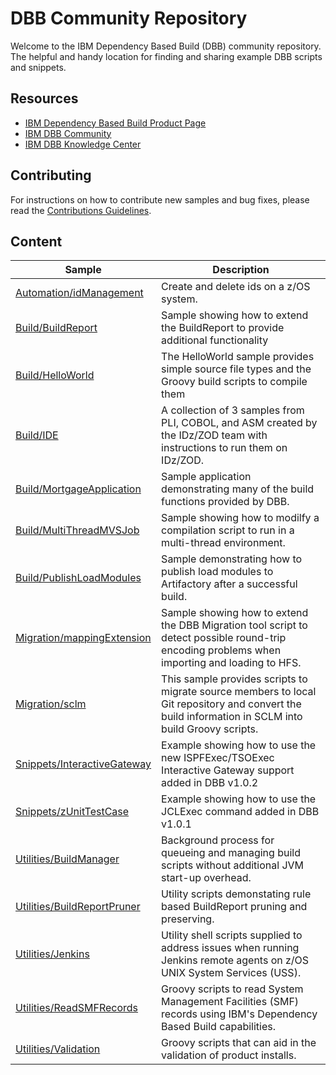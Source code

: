 # DBB Community Repository
Welcome to the IBM Dependency Based Build (DBB) community repository. The helpful and handy location for finding and sharing example DBB scripts and snippets.

## Resources
* [IBM Dependency Based Build Product Page](https://developer.ibm.com/mainframe/products/ibm-dependency-based-build/)
* [IBM DBB Community](https://www.ibm.com/developerworks/community/groups/service/html/communitystart?communityUuid=eb5571db-e187-47c1-bd64-d5da2bd73e73)
* [IBM DBB Knowledge Center](https://www.ibm.com/support/knowledgecenter/SS6T76_1.0.2/welcome.html)

## Contributing
For instructions on how to contribute new samples and bug fixes, please read the [Contributions Guidelines](https://github.com/IBM/dbb/tree/master/CONTRIBUTIONS.md).

## Content
Sample | Description
--- | ---
[Automation/idManagement](https://github.com/IBM/dbb/tree/master/Automation/idManagement) | Create and delete ids on a z/OS system.
[Build/BuildReport](https://github.com/IBM/dbb/tree/master/Build/BuildReport) | Sample showing how to extend the BuildReport to provide additional functionality
[Build/HelloWorld](https://github.com/IBM/dbb/tree/master/Build/HelloWorld) | The HelloWorld sample provides simple source file types and the Groovy build scripts to compile them
[Build/IDE](https://github.com/IBM/dbb/tree/master/Build/IDE) | A collection of 3 samples from PLI, COBOL, and ASM created by the IDz/ZOD team with instructions to run them on IDz/ZOD.
[Build/MortgageApplication](https://github.com/IBM/dbb/tree/master/Build/MortgageApplication) | Sample application demonstrating many of the  build functions provided by DBB.
[Build/MultiThreadMVSJob](https://github.com/IBM/dbb/tree/master/Build/MultiThreadMVSJob) | Sample showing how to modilfy a compilation script to run in a multi-thread environment.
[Build/PublishLoadModules](https://github.com/IBM/dbb/tree/master/Build/PublishLoadModules) | Sample demonstrating how to publish load modules to Artifactory after a successful build.
[Migration/mappingExtension](https://github.com/IBM/dbb/tree/master/Migration/mappingExtension) | Sample showing how to extend the DBB Migration tool script to detect possible round-trip encoding problems when importing and loading to HFS.
[Migration/sclm](https://github.com/IBM/dbb/tree/master/Migration/sclm) | This sample provides scripts to migrate source members to local Git repository and convert the build information in SCLM into build Groovy scripts.
[Snippets/InteractiveGateway](https://github.com/IBM/dbb/tree/master/Snippets/InteractiveGateway) | Example showing how to use the new ISPFExec/TSOExec Interactive Gateway support added in DBB v1.0.2
[Snippets/zUnitTestCase](https://github.com/IBM/dbb/tree/master/Snippets/zUnitTestCase) | Example showing how to use the JCLExec command added in DBB v1.0.1
[Utilities/BuildManager](https://github.com/IBM/dbb/tree/master/Utilities/BuildManager) | Background process for queueing and managing build scripts without additional JVM start-up overhead.
[Utilities/BuildReportPruner](https://github.com/IBM/dbb/tree/master/Utilities/BuildReportPruner) | Utility scripts demonstating rule based BuildReport pruning and preserving.
[Utilities/Jenkins](https://github.com/IBM/dbb/tree/master/Utilities/Jenkins) | Utility shell scripts supplied to address issues when running Jenkins remote agents on z/OS UNIX System Services (USS).
[Utilities/ReadSMFRecords](https://github.com/IBM/dbb/tree/master/Utilities/ReadSMFRecords) | Groovy scripts to read System Management Facilities (SMF) records using IBM's Dependency Based Build capabilities.
[Utilities/Validation](https://github.com/IBM/dbb/tree/master/Utilities/Validation) | Groovy scripts that can aid in the validation of product installs. 
